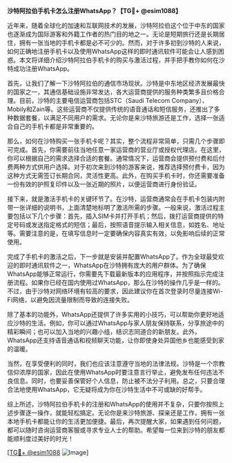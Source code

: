 **沙特阿拉伯手机卡怎么注册WhatsApp？【TG💪+ @esim1088】**

近年来，随着全球化的加速和互联网技术的发展，沙特阿拉伯这个位于中东的国家也逐渐成为国际游客和外籍工作者的热门目的地之一。无论是短期旅行还是长期居住，拥有一张当地的手机卡都是必不可少的。然而，对于许多初到沙特的人来说，如何正确地注册手机卡以及使用WhatsApp这样的即时通讯软件可能会让人感到困惑。本文将详细介绍沙特阿拉伯手机卡的购买与激活过程，并手把手教你如何在沙特成功注册WhatsApp。

首先，让我们了解一下沙特阿拉伯的通信市场现状。沙特是中东地区经济发展最快的国家之一，其通信基础设施非常发达，各大运营商提供的服务种类繁多且价格合理。目前，沙特的主要电信运营商包括STC（Saudi Telecom Company）、Mobily和Zain等。这些运营商不仅提供传统的语音通话和短信服务，还推出了多种数据套餐，以满足不同用户的需求。无论你是来沙特旅游还是工作，选择一张适合自己的手机卡都是非常重要的。

那么，如何在沙特购买一张手机卡呢？其实，整个流程非常简单，只需几个步骤即可完成。首先，你需要前往当地任意一家运营商的营业厅或授权代理店。在这里，你可以根据自己的需求选择合适的套餐。通常情况下，运营商会提供预付费和后付费两种方式供用户选择。对于初次来到沙特的游客来说，推荐选择预付费卡，因为这种方式无需签订长期合同，灵活性更高。此外，在购买手机卡时，你还需要准备一份有效的护照复印件以及一张近期的照片，以便运营商进行身份验证。

接下来，就是激活手机卡的关键环节了。在沙特，运营商通常会在手机卡包装内附带一张详细的说明书，上面清楚地标明了激活所需的步骤。一般来说，激活过程主要包括以下几个步骤：首先，插入SIM卡并打开手机；然后，拨打运营商提供的特定号码或发送指定格式的短信；最后，按照语音提示输入相关信息，如姓名、地址等。需要注意的是，在填写信息时一定要确保内容真实有效，以免影响后续的正常使用。

完成了手机卡的激活之后，下一步就是安装并配置WhatsApp了。作为全球最受欢迎的即时通讯软件之一，WhatsApp在沙特拥有庞大的用户群体。为了确保WhatsApp能够正常运行，你需要先下载最新版本的应用程序，并按照指示完成注册流程。如果你已经在国内使用过WhatsApp，那么在沙特的操作几乎是一样的。不过，由于沙特对网络环境有较高的要求，因此建议你在首次登录时尽量连接Wi-Fi网络，以避免因流量限制而导致的连接失败。

除了基本的功能外，WhatsApp还提供了许多实用的小技巧，可以帮助你更好地适应沙特的生活。例如，你可以通过WhatsApp与家人朋友保持联系，分享旅途中的精彩瞬间；也可以加入当地的兴趣小组，结识志同道合的新朋友。此外，WhatsApp还支持语音通话和视频聊天功能，让你即使身处异国他乡也能感受到家的温暖。

当然，在享受便利的同时，我们也应该注意遵守当地的法律法规。沙特是一个宗教信仰浓厚的国家，因此在使用WhatsApp时要注意言行举止，避免发布任何违法不良信息。同时，也要妥善保管好个人信息，防止被不法分子利用。总之，只要合理合法地使用WhatsApp，它无疑将成为你在沙特生活中不可或缺的好帮手。

综上所述，沙特阿拉伯手机卡的注册和WhatsApp的使用并不复杂，只要你按照上述步骤逐一操作，就能轻松搞定。无论你是来沙特旅游、探亲还是工作，拥有一张本地手机卡都能让你的生活更加便捷。最后，再次提醒大家，如果遇到任何问题，都可以随时咨询运营商客服或寻求专业人士的帮助。希望每一位来到沙特的朋友都能顺利度过美好的时光！

[[TG💪+ @esim1088](https://t.me/s/esim1088) ![Image](https://i.postimg.cc/4NQfJmqS/Snipaste-2025-05-13-00-14-12.png)]